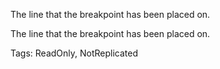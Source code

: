 The line that the breakpoint has been placed on.
	
The line that the breakpoint has been placed on.

Tags: ReadOnly, NotReplicated